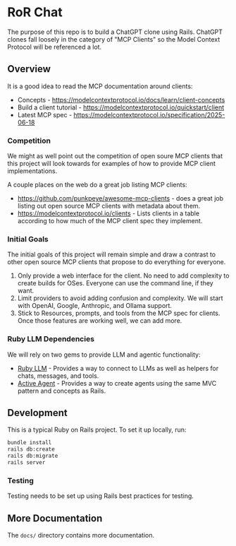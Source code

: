 # RoR Chat

The purpose of this repo is to build a ChatGPT clone using Rails. ChatGPT clones fall loosely in 
the category of "MCP Clients" so the Model Context Protocol will be referenced a lot.

## Overview

It is a good idea to read the MCP documentation around clients:

- Concepts -  https://modelcontextprotocol.io/docs/learn/client-concepts
- Build a client tutorial - https://modelcontextprotocol.io/quickstart/client
- Latest MCP spec - https://modelcontextprotocol.io/specification/2025-06-18

### Competition

We might as well point out the competition of open soure MCP clients that this project will look 
towards for examples of how to provide MCP client implementations. 

A couple places on the web do a great job listing MCP clients:

- https://github.com/punkpeye/awesome-mcp-clients - does a great job 
listing out open source MCP clients with metadata about them.
- https://modelcontextprotocol.io/clients - Lists clients in a table according to how much of 
  the MCP client spec they implement.

### Initial Goals

The initial goals of this project will remain simple and draw a contrast to other open source 
MCP clients that propose to do everything for everyone.

1. Only provide a web interface for the client. No need to add complexity to create builds for 
   OSes. Everyone can use the command line, if they want.
2. Limit providers to avoid adding confusion and complexity. We will start with OpenAI, 
   Google, Anthropic, and Ollama support. 
3. Stick to Resources, prompts, and tools from the MCP spec for clients. Once those features are 
   working well, we can add more.

### Ruby LLM Dependencies

We will rely on two gems to provide LLM and agentic functionality:

- [Ruby LLM](https://github.com/crmne/ruby_llm) - Provides a way to connect to LLMs as well as 
  helpers for chats, messages, and tools.
- [Active Agent](https://github.com/activeagents/activeagent) - Provides a way to create agents 
  using the same MVC pattern and concepts as Rails.

## Development

This is a typical Ruby on Rails project. To set it up locally, run:

```bash
bundle install
rails db:create
rails db:migrate
rails server
```

### Testing

Testing needs to be set up using Rails best practices for testing.

## More Documentation

The `docs/` directory contains more documentation.
